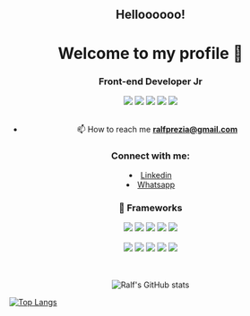 <h2 align="center">Helloooooo!</h1>
<h1 align="center">Welcome to my profile 👋</h1>
<h3 align="center">Front-end Developer Jr</h3>

  <div align="center">
    <span>
      <img src="https://img.shields.io/badge/JavaScript-F7DF1E?style=for-the-badge&logo=javascript&logoColor=black"/>
      <img src="https://img.shields.io/badge/HTML5-E34F26?style=for-the-badge&logo=html5&logoColor=white"/>
      <img src="https://img.shields.io/badge/CSS3-1572B6?style=for-the-badge&logo=css3&logoColor=white"/>
      <img src="https://img.shields.io/badge/TypeScript-007ACC?style=for-the-badge&logo=typescript&logoColor=white"/>
      <img src="https://img.shields.io/badge/C%23-239120?style=for-the-badge&logo=c-sharp&logoColor=white"/>
    </span>
  </div>
</br>

<div  align="center">
  
- 📫 How to reach me **ralfprezia@gmail.com**
  
</div>


  <h3 align="center">Connect with me:</h3>
  
  <p align="left">
    <li align="center">
      <a class="url" href="https://www.linkedin.com/in/ralf-prezia-6a38181a3/" img> 
        Linkedin
      </a>
    </li>
    <li align="center">
      <a class="url" href="https://api.whatsapp.com/send?phone=5535992446440/" img> 
        Whatsapp
      </a>
    </li>
  


<h3 align="center"> 🚀 Frameworks </h3>
<div align="center">
  <span>
    <img src="https://img.shields.io/badge/React-20232A?style=for-the-badge&logo=react&logoColor=61DAFB"/>
    <img src="https://img.shields.io/badge/Sass-CC6699?style=for-the-badge&logo=sass&logoColor=white"/>
    <img src="https://img.shields.io/badge/.NET-512BD4?style=for-the-badge&logo=dotnet&logoColor=white"/>
    <img src="https://img.shields.io/badge/Yarn-2C8EBB?style=for-the-badge&logo=yarn&logoColor=white"/>
    <img src="https://img.shields.io/badge/Node.js-339933?style=for-the-badge&logo=nodedotjs&logoColor=white"/>
  </span>
</div>

</br>

<div align="center">
  <span>  
    <img src="https://img.shields.io/badge/NuGet-004880?style=for-the-badge&logo=nuget&logoColor=white"/>
    <img src="https://img.shields.io/badge/Bootstrap-563D7C?style=for-the-badge&logo=bootstrap&logoColor=white"/>  
    <img src="https://img.shields.io/badge/Postman-FF6C37?style=for-the-badge&logo=Postman&logoColor=white"/>
    <img src="https://img.shields.io/badge/firebase-ffca28?style=for-the-badge&logo=firebase&logoColor=black"/>  
    <img src="https://img.shields.io/badge/Docker-2CA5E0?style=for-the-badge&logo=docker&logoColor=white"/>
  </span>
</div>

</br>

</br>


<div align="center">
  
![Ralf's GitHub stats](https://github-readme-stats.vercel.app/api?username=ralfprezia&show_icons=true&theme=tokyonight)

</div>

[![Top Langs](https://github-readme-stats.vercel.app/api/top-langs/?username=anuraghazra&layout=compact)](https://github.com/anuraghazra/github-readme-stats)




<!--
**ralfprezia/ralfprezia** is a ✨ _special_ ✨ repository because its `README.md` (this file) appears on your GitHub profile.

Here are some ideas to get you started:

- 🔭 I’m currently working on ...
- 🌱 I’m currently learning ...
- 👯 I’m looking to collaborate on ...
- 🤔 I’m looking for help with ...
- 💬 Ask me about ...
- 📫 How to reach me: ...
- 😄 Pronouns: ...
- ⚡ Fun fact: ...
-->
